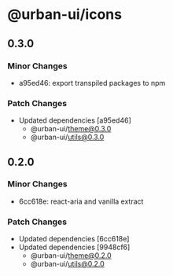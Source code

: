 # @urban-ui/icons

## 0.3.0

### Minor Changes

- a95ed46: export transpiled packages to npm

### Patch Changes

- Updated dependencies [a95ed46]
  - @urban-ui/theme@0.3.0
  - @urban-ui/utils@0.3.0

## 0.2.0

### Minor Changes

- 6cc618e: react-aria and vanilla extract

### Patch Changes

- Updated dependencies [6cc618e]
- Updated dependencies [9948cf6]
  - @urban-ui/theme@0.2.0
  - @urban-ui/utils@0.2.0
